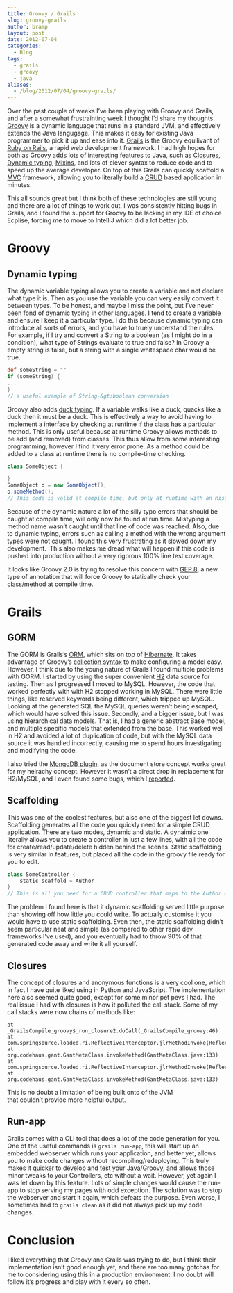 ```yaml
---
title: Groovy / Grails
slug: groovy-grails
author: bramp
layout: post
date: 2012-07-04
categories:
  - Blog
tags:
  - grails
  - groovy
  - java
aliases:
  - /blog/2012/07/04/groovy-grails/
---
```

Over the past couple of weeks I&#8217;ve been playing with Groovy and Grails, and after a somewhat frustrainting week I thought I&#8217;d share my thoughts. [Groovy][1] is a dynamic language that runs in a standard JVM, and effectively extends the Java langugage. This makes it easy for existing Java programmer to pick it up and ease into it. [Grails][2] is the Groovy equilivant of [Ruby on Rails][3], a rapid web development framework. I had high hopes for both as Groovy adds lots of interesting features to Java, such as [Closures][4], [Dynamic typing][5], [Mixins][6], and lots of clever syntax to reduce code and to speed up the average developer. On top of this Grails can quickly scaffold a [MVC][7] framework, allowing you to literally build a [CRUD][8] based application in minutes.

<!--more-->

This all sounds great but I think both of these technologies are still young and there are a lot of things to work out. I was consistently hitting bugs in Grails, and I found the support for Groovy to be lacking in my IDE of choice Ecplise, forcing me to move to IntelliJ which did a lot better job.

# Groovy

## Dynamic typing

The dynamic variable typing allows you to create a variable and not declare what type it is. Then as you use the variable you can very easily convert it between types. To be honest, and maybe I miss the point, but I&#8217;ve never been fond of dynamic typing in other languages. I tend to create a variable and ensure I keep it a particular type. I do this because dynamic typing can introduce all sorts of errors, and you have to truely understand the rules. For example, if I try and convert a String to a boolean (as I might do in a condition), what type of Strings evaluate to true and false? In Groovy a empty string is false, but a string with a single whitespace char would be true.

```groovy
def someString = ""
if (someString) {
...
}
// a useful example of String-&gt;boolean conversion
```

Groovy also adds [duck typing][9]. If a variable walks like a duck, quacks like a duck then it must be a duck. This is effectively a way to avoid having to implement a interface by checking at runtime if the class has a particular method. This is only useful because at runtime Groovy allows methods to be add (and removed) from classes. This thus allow from some interesting programming, however I find it very error prone. As a method could be added to a class at runtime there is no compile-time checking.

```groovy
class SomeObject {

}
SomeObject o = new SomeObject();
o.someMethod();
// This code is valid at compile time, but only at runtime with an MissingMethod exception be thrown.
```

Because of the dynamic nature a lot of the silly typo errors that should be caught at compile time, will only now be found at run time. Mistyping a method name wasn&#8217;t caught until that line of code was reached. Also, due to dynamic typing, errors such as calling a method with the wrong argument types were not caught. I found this very frustrating as it slowed down my development.  This also makes me dread what will happen if this code is pushed into production without a very rigorous 100% line test coverage.

It looks like Groovy 2.0 is trying to resolve this concern with [GEP 8][10], a new type of annotation that will force Groovy to statically check your class/method at compile time.

# Grails

## GORM

The GORM is Grails&#8217;s [ORM][11], which sits on top of [Hibernate][12]. It takes advantage of Groovy&#8217;s [collection syntax][13] to make configuring a model easy. However, I think due to the young nature of Grails I found multiple problems with GORM. I started by using the super convenient [H2][14] data source for testing. Then as I progressed I moved to MySQL. However, the code that worked perfectly with with H2 stopped working in MySQL. There were little things, like reserved keywords being different, which tripped up MySQL. Looking at the generated SQL the MySQL queries weren&#8217;t being escaped, which would have solved this issue. Secondly, and a bigger issue, but I was using hierarchical data models. That is, I had a generic abstract Base model, and multiple specific models that extended from the base. This worked well in H2 and avoided a lot of duplication of code, but with the MySQL data source it was handled incorrectly, causing me to spend hours investigating and modifying the code.

I also tried the [MongoDB plugin][15], as the document store concept works great for my heirachy concept. However it wasn&#8217;t a direct drop in replacement for H2/MySQL, and I even found some bugs, which I [reported][16].

## Scaffolding

This was one of the coolest features, but also one of the biggest let downs. Scaffolding generates all the code you quickly need for a simple CRUD application. There are two modes, dynamic and static. A dynaimic one literally allows you to create a controller in just a few lines, with all the code for create/read/update/delete hidden behind the scenes. Static scaffolding is very similar in features, but placed all the code in the groovy file ready for you to edit.

```groovy
class SomeController {
    static scaffold = Author
}
// This is all you need for a CRUD controller that maps to the Author model
```

The problem I found here is that it dynamic scaffolding served little purpose than showing off how little you could write. To actually customise it you would have to use static scaffolding. Even then, the static scaffolding didn&#8217;t seem particular neat and simple (as compared to other rapid dev frameworks I&#8217;ve used), and you eventually had to throw 90% of that generated code away and write it all yourself.

## Closures

The concept of closures and anonymous functions is a very cool one, which in fact I have quite liked using in Python and JavaScript. The implementation here also seemed quite good, except for some minor pet pevs I had. The real issue I had with closures is how it polluted the call stack. Some of my call stacks were now chains of methods like:

```text
at _GrailsCompile_groovy$_run_closure2.doCall(_GrailsCompile_groovy:46)
at com.springsource.loaded.ri.ReflectiveInterceptor.jlrMethodInvoke(ReflectiveInterceptor.java:1231)
at org.codehaus.gant.GantMetaClass.invokeMethod(GantMetaClass.java:133)
at com.springsource.loaded.ri.ReflectiveInterceptor.jlrMethodInvoke(ReflectiveInterceptor.java:1231)
at org.codehaus.gant.GantMetaClass.invokeMethod(GantMetaClass.java:133)
```

This is no doubt a limitation of being built onto of the JVM that couldn&#8217;t provide more helpful output.

## Run-app

Grails comes with a CLI tool that does a lot of the code generation for you. One of the useful commands is `grails run-app`, this will start up an embedded webserver which runs your application, and better yet, allows you to make code changes without recompiling/redeploying. This truly makes it quicker to develop and test your Java/Groovy, and allows those minor tweaks to your Controllers, etc without a wait. However, yet again I was let down by this feature. Lots of simple changes would cause the run-app to stop serving my pages with odd exception. The solution was to stop the webserver and start it again, which defeats the purpose. Even worse, I sometimes had to `grails clean` as it did not always pick up my code changes.

# Conclusion

I liked everything that Groovy and Grails was trying to do, but I think their implementation isn&#8217;t good enough yet, and there are too many gotchas for me to considering using this in a production environment. I no doubt will follow it&#8217;s progress and play with it every so often.

 [1]: http://groovy.codehaus.org/ "Groovy"
 [2]: http://grails.org/
 [3]: http://rubyonrails.org/
 [4]: http://en.wikipedia.org/wiki/Closure_(computer_science)
 [5]: http://en.wikipedia.org/wiki/Type_system
 [6]: http://en.wikipedia.org/wiki/Mixin
 [7]: http://en.wikipedia.org/wiki/Model%E2%80%93view%E2%80%93controller
 [8]: http://en.wikipedia.org/wiki/Create,_read,_update_and_delete
 [9]: http://en.wikipedia.org/wiki/Duck_typing
 [10]: http://docs.codehaus.org/display/GroovyJSR/GEP+8+-+Static+type+checking
 [11]: http://en.wikipedia.org/wiki/Object-relational_mapping
 [12]: http://www.hibernate.org/
 [13]: http://groovy.codehaus.org/Collections
 [14]: http://www.h2database.com/
 [15]: http://grails.org/plugin/mongodb
 [16]: http://jira.grails.org/browse/GPMONGODB-210
 
